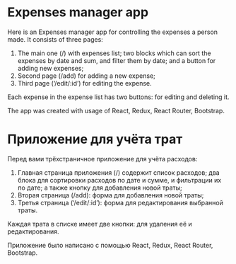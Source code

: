 # Expenses manager app

Here is an Expenses manager app for controlling the expenses a person made. It consists of three pages: 
1. The main one (/) with expenses list; two blocks which can sort the expenses by date and sum, and filter them by date; and a button for adding new expenses;
2. Second page (/add) for adding a new expense;
3. Third page (‘/edit/:id’) for editing the expense.

Each expense in the expense list has two buttons: for editing and deleting it.

The app was created with usage of React, Redux, React Router, Bootstrap.

# Приложение для учёта трат

Перед вами трёхстраничное приложение для учёта расходов:
1. Главная страница приложения (/) содержит список расходов; два блока для сортировки расходов по дате и сумме, и фильтрации их по дате; а также кнопку для добавления новой траты;
2. Вторая страница (/add): форма для добавления новой траты;
3. Третья страница (‘/edit/:id’): форма для редактирования выбранной траты.

Каждая трата в списке имеет две кнопки: для удаления её и редактирования.

Приложение было написано с помощью React, Redux, React Router, Bootstrap.
